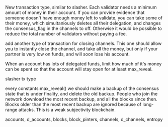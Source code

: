 New transaction type, similar to slasher.
Each validator needs a minimum amount of money in their account.
If you can provide evidence that someone doesn't have enough money left to validate, you can take some of their money, which simultaniously deletes all their delegation, and changes the consensus_flag in the channels to off.
Otherwise it would be possible to reduce the total number of validators without paying a fee.

add another type of transaction for closing channels. This one should allow you to instantly close the channel, and take all the money, but only if your partner is very low on funds, and will soon lose his account.

When an account has lots of delegated funds, limit how much of it's money can be spent so that the account will stay open for at least max_reveal.

slasher tx type


every constants:max_reveal() we should make a backup of the consensus state that is under finality, and delete the old backup.
People who join the network download the most recent backup, and all the blocks since then. Blocks older than the most recent backup are ignored because of long-range attacks. This is a weak subjectivity blockchain.

accounts, d_accounts, blocks, block_pinters, channels, d_channels, entropy